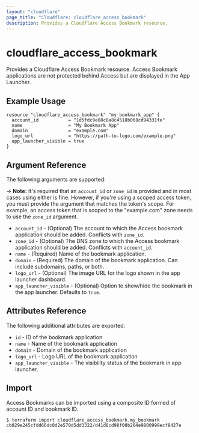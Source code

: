 ```yaml
---
layout: "cloudflare"
page_title: "Cloudflare: cloudflare_access_bookmark"
description: Provides a Cloudflare Access Bookmark resource.
---
```


# cloudflare_access_bookmark

Provides a Cloudflare Access Bookmark resource. Access Bookmark
applications are not protected behind Access but are displayed in the App
Launcher.

## Example Usage

```hcl
resource "cloudflare_access_bookmark" "my_bookmark_app" {
  account_id           = "1d5fdc9e88c8a8c4518b068cd94331fe"
  name                 = "My Bookmark App"
  domain               = "example.com"
  logo_url             = "https://path-to-logo.com/example.png"
  app_launcher_visible = true
}
```

## Argument Reference

The following arguments are supported:

-> **Note:** It's required that an `account_id` or `zone_id` is provided and in most cases using either is fine. However, if you're using a scoped access token, you must provide the argument that matches the token's scope. For example, an access token that is scoped to the "example.com" zone needs to use the `zone_id` argument.

- `account_id` - (Optional) The account to which the Access bookmark application should be added. Conflicts with `zone_id`.
- `zone_id` - (Optional) The DNS zone to which the Access bookmark application should be added. Conflicts with `account_id`.
- `name` - (Required) Name of the bookmark application.
- `domain` - (Required) The domain of the bookmark application. Can include subdomains, paths, or both.
- `logo_url` - (Optional) The image URL for the logo shown in the app
  launcher dashboard.
- `app_launcher_visible` - (Optional) Option to show/hide the bookmark in the app launcher. Defaults to `true`.

## Attributes Reference

The following additional attributes are exported:

- `id` - ID of the bookmark application
- `name` - Name of the bookmark application
- `domain` - Domain of the bookmark application
- `logo_url` - Logo URL of the bookmark application
- `app_launcher_visible` - The visibility status of the bookmark in app
  launcher.

## Import

Access Bookmarks can be imported using a composite ID formed of account
ID and bookmark ID.

```
$ terraform import cloudflare_access_bookmark.my_bookmark cb029e245cfdd66dc8d2e570d5dd3322/d41d8cd98f00b204e9800998ecf8427e
```

